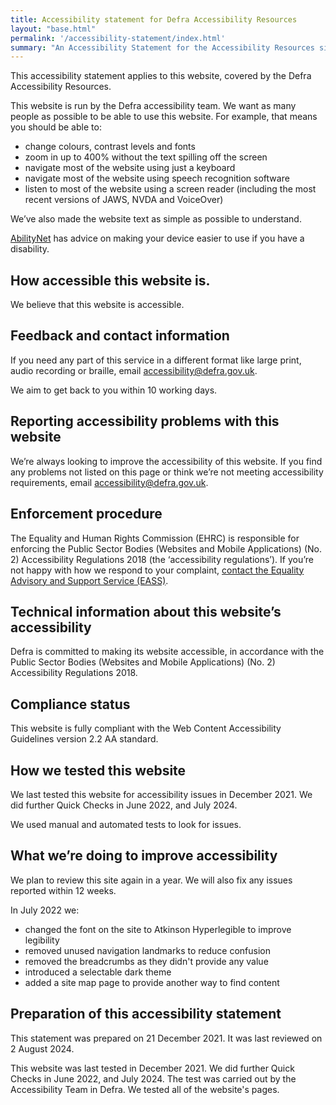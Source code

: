 ```yaml
---
title: Accessibility statement for Defra Accessibility Resources
layout: "base.html"
permalink: '/accessibility-statement/index.html'
summary: "An Accessibility Statement for the Accessibility Resources site"
---
```


This accessibility statement applies to this website, covered by the Defra Accessibility Resources.

This website is run by the Defra accessibility team. We want as many people as possible to be able to use this website. For example, that means you should be able to:

* change colours, contrast levels and fonts
* zoom in up to 400% without the text spilling off the screen
* navigate most of the website using just a keyboard
* navigate most of the website using speech recognition software
* listen to most of the website using a screen reader (including the most recent versions of JAWS, NVDA and VoiceOver)

We’ve also made the website text as simple as possible to understand.

[AbilityNet](https://mcmw.abilitynet.org.uk/) has advice on making your device easier to use if you have a disability.

## How accessible this website is.

We believe that this website is accessible.

## Feedback and contact information

If you need any part of this service in a different format like large print, audio recording or braille, email [accessibility@defra.gov.uk](mailto:accessibility@defra.gov.uk).

We aim to get back to you within 10 working days.

## Reporting accessibility problems with this website

We’re always looking to improve the accessibility of this website. If you find any problems not listed on this page or think we’re not meeting accessibility requirements, email [accessibility@defra.gov.uk](mailto:accessibility@defra.gov.uk).

## Enforcement procedure

The Equality and Human Rights Commission (EHRC) is responsible for enforcing the Public Sector Bodies (Websites and Mobile Applications) (No. 2) Accessibility Regulations 2018 (the ‘accessibility regulations’). If you’re not happy with how we respond to your complaint, [contact the Equality Advisory and Support Service (EASS)](https://www.equalityadvisoryservice.com/).

## Technical information about this website’s accessibility

Defra is committed to making its website accessible, in accordance with the Public Sector Bodies (Websites and Mobile Applications) (No. 2) Accessibility Regulations 2018.

## Compliance status

This website is fully compliant with the Web Content Accessibility Guidelines version 2.2 AA standard.

## How we tested this website

We last tested this website for accessibility issues in December 2021. We did further Quick Checks in June 2022, and July 2024.

We used manual and automated tests to look for issues.

## What we’re doing to improve accessibility

We plan to review this site again in a year. We will also fix any issues reported within 12 weeks.

In July 2022 we:
- changed the font on the site to Atkinson Hyperlegible to improve legibility
- removed unused navigation landmarks to reduce confusion
- removed the breadcrumbs as they didn't provide any value
- introduced a selectable dark theme
- added a site map page to provide another way to find content

## Preparation of this accessibility statement

This statement was prepared on 21 December 2021. It was last reviewed on 2 August 2024.

This website was last tested in December 2021. We did further Quick Checks in June 2022, and July 2024. The test was carried out by the Accessibility Team in Defra. We tested all of the website's pages.
